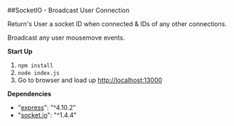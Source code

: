 ##SocketIO - Broadcast User Connection


Return's User a socket ID when connected & IDs of any other connections.

Broadcast any user mousemove events.


**Start Up**

1. `npm install`
2. `node index.js`
3. Go to browser and load up [http://localhost:13000](http://localhost:13000)



**Dependencies**

* "[express](https://www.npmjs.com/package/express)": "^4.10.2"
* "[socket.io](http://socket.io/)": "^1.4.4"

